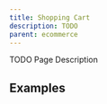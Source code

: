 ```yaml
---
title: Shopping Cart
description: TODO
parent: ecommerce
---
```


TODO Page Description

## Examples
